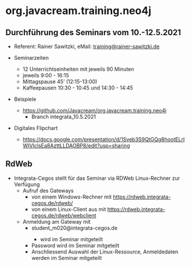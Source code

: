 # org.javacream.training.neo4j

## Durchführung des Seminars vom 10.-12.5.2021

* Referent: Rainer Sawitzki, eMail: training@rainer-sawitzki.de

* Seminarzeiten
  * 12 Unterrichtseinheiten mit jeweils 90 Minuten
  * jeweils 9:00 - 16:15
  * Mittagspause 45’ (12:15-13:00)
  * Kaffeepausen 10:30 - 10:45 und 14:30 - 14:45

* Beispiele
  * https://github.com/Javacream/org.javacream.training.neo4j
    *  Branch integrata_10.5.2021
    
* Digitales Flipchart
  * https://docs.google.com/presentation/d/1Sveb3S9QtGQg8hootELrIWIVIclsEa8AzttLLDAOBP8/edit?usp=sharing

## RdWeb

* Integrata-Cegos stellt für das Seminar via RDWeb Linux-Rechner zur Verfügung
  * Aufruf des Gateways 
    * von einem Windows-Rechner mit https://rdweb.integrata-cegos.de/rdweb/
    * von einem Linux-Client aus mit https://rdweb.integrata-cegos.de/rdweb/webclient
  * Anmeldung am Gateway mit
    * student_m020<nummer>@integrata-cegos.de  
      * <nummer> wird im Seminar mitgeteilt
    * Password wird im Seminar mitgeteilt
    * Anschliessend Auswahl der Linux-Ressource, Anmeldedaten werden im Seminar mitgeteilt  
